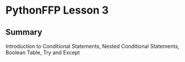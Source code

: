 # PythonFFP Lesson 3

Summary
---
Introduction to Conditional Statements, Nested Conditional Statements, Boolean Table, Try and Except




